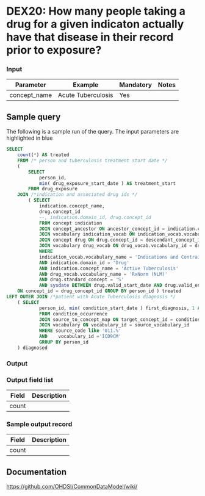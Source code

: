 # DEX20: How many people taking a drug for a given indicaton actually have that disease in their record prior to exposure?

### Input

|  Parameter |  Example |  Mandatory |  Notes |
| --- | --- | --- | --- |
| concept_name | Acute Tuberculosis | Yes |   


## Sample query

The following is a sample run of the query. The input parameters are highlighted in  blue 


```sql
SELECT 
    count(*) AS treated 
    FROM /* person and tuberculosis treatment start date */ 
    ( 
        SELECT 
            person_id, 
            min( drug_exposure_start_date ) AS treatment_start 
        FROM drug_exposure 
    JOIN /*indication and associated drug ids */ 
        ( SELECT 
            indication.concept_name, 
            drug.concept_id 
            --, indication.domain_id, drug.concept_id
            FROM concept indication 
            JOIN concept_ancestor ON ancestor_concept_id = indication.concept_id 
            JOIN vocabulary indication_vocab ON indication_vocab.vocabulary_id = indication.vocabulary_id 
            JOIN concept drug ON drug.concept_id = descendant_concept_id 
            JOIN vocabulary drug_vocab ON drug_vocab.vocabulary_id = drug.vocabulary_id 
            WHERE 
            indication_vocab.vocabulary_name = 'Indications and Contraindications (FDB)'
            AND indication.domain_id = 'Drug'
            AND indication.concept_name = 'Active Tuberculosis'
            AND drug_vocab.vocabulary_name = 'RxNorm (NLM)'
            AND drug.standard_concept = 'S' 
            AND sysdate BETWEEN drug.valid_start_date AND drug.valid_end_date ) 
    ON concept_id = drug_concept_id GROUP BY person_id ) treated 
LEFT OUTER JOIN /*patient with Acute Tuberculosis diagnosis */ 
    ( SELECT 
            person_id, min( condition_start_date ) first_diagnosis, 1 AS diagnosed
            FROM condition_occurrence 
            JOIN source_to_concept_map ON target_concept_id = condition_concept_id 
            JOIN vocabulary ON vocabulary_id = source_vocabulary_id 
            WHERE source_code like '011.%' 
            AND    vocabulary_id ='ICD9CM'
            GROUP BY person_id
    ) diagnosed 
```

### Output

### Output field list

|  Field |  Description |
| --- | --- | 
| count |   |

### Sample output record

|  Field |  Description |
| --- | --- | 
| count |   |

## Documentation
https://github.com/OHDSI/CommonDataModel/wiki/
